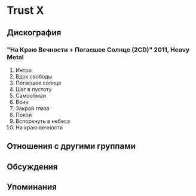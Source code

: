 # Trust X



## Дискография

### "На Краю Вечности + Погасшее Солнце (2CD)" 2011, Heavy Metal

1. Интро
2. Вдох свободы
3. Погасшее солнце
4. Шаг в пустоту
5. Самообман
6. Воин
7. Закрой глаза
8. Покой
9. Вспорхнуть в небеса	
10. На краю вечности


## Отношения с другими группами


## Обсуждения


## Упоминания

